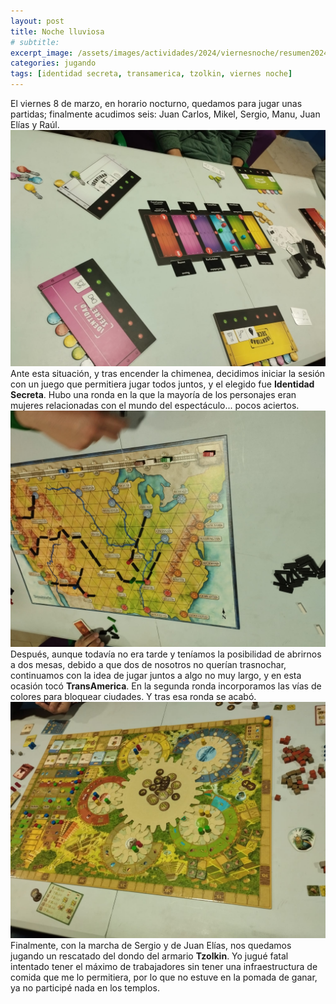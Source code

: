 ```yaml
---
layout: post
title: Noche lluviosa
# subtitle: 
excerpt_image: /assets/images/actividades/2024/viernesnoche/resumen20240308.png
categories: jugando
tags: [identidad secreta, transamerica, tzolkin, viernes noche]
---
```

El viernes 8 de marzo, en horario nocturno, quedamos para jugar unas partidas; finalmente acudimos seis: Juan Carlos, Mikel, Sergio, Manu, Juan Elías y Raúl.
![banner](/assets/images/actividades/2024/viernesnoche/identidadsecreta20240308.jpg)
Ante esta situación, y tras encender la chimenea, decidimos iniciar la sesión con un juego que permitiera jugar todos juntos, y el elegido fue <b>Identidad Secreta</b>. Hubo una ronda en la que la mayoría de los personajes eran mujeres relacionadas con el mundo del espectáculo... pocos aciertos.
![banner](/assets/images/actividades/2024/viernesnoche/transamerica20240308.jpg)
Después, aunque todavía no era tarde y teníamos la posibilidad de abrirnos a dos mesas, debido a que dos de nosotros no querían trasnochar, continuamos con la idea de jugar juntos a algo no muy largo, y en esta ocasión tocó <b>TransAmerica</b>. En la segunda ronda incorporamos las vías de colores para bloquear ciudades. Y tras esa ronda se acabó.
![banner](/assets/images/actividades/2024/viernesnoche/tzolkin20240308.jpg)
Finalmente, con la marcha de Sergio y de Juan Elías, nos quedamos jugando un rescatado del dondo del armario <b>Tzolkin</b>. Yo jugué fatal intentado tener el máximo de trabajadores sin tener una infraestructura de comida que me lo permitiera, por lo que no estuve en la pomada de ganar, ya no participé nada en los templos. 
